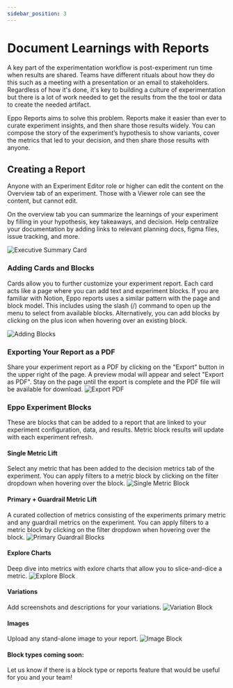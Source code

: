 ```yaml
---
sidebar_position: 3
---
```


# Document Learnings with Reports

A key part of the experimentation workflow is post-experiment run time when results are shared. Teams have different rituals about how they do this such as a meeting with a presentation or an email to stakeholders. Regardless of how it's done, it's key to building a culture of experimentation but there is a lot of work needed to get the results from the the tool or data to create the needed artifact.

Eppo Reports aims to solve this problem. Reports make it easier than ever to curate experiment insights, and then share those results widely. You can compose the story of the experiment’s hypothesis to show variants, cover the metrics that led to your decision, and then share those results with anyone.

## Creating a Report
Anyone with an Experiment Editor role or higher can edit the content on the Overview tab of an experiment. Those with a Viewer role can see the content, but cannot edit. 

On the overview tab you can summarize the learnings of your experiment by filling in your hypothesis, key takeaways, and decision. Help centralize your documentation by adding links to relevant planning docs, figma files, issue tracking, and more.

![Executive Summary Card](/img/experiments/reports/top-summary-card.png)


### Adding Cards and Blocks
Cards allow you to further customize your experiment report. Each card acts like a page where you can add text and experiment blocks. If you are familiar with Notion, Eppo reports uses a similar pattern with the page and block model. This includes using the slash (/) command to open up the menu to select from available blocks. Alternatively, you can add blocks by clicking on the plus icon when hovering over an existing block. 

![Adding Blocks](/img/experiments/reports/adding-metric-block.gif)

### Exporting Your Report as a PDF
Share your experiment report as a PDF by clicking on the "Export" button in the upper right of the page. A preview modal will appear and select "Export as PDF". Stay on the page until the export is complete and the PDF file will be available for download. 
![Export PDF](/img/experiments/reports/export-pdf.gif)


### Eppo Experiment Blocks
These are blocks that can be added to a report that are linked to your experiment configuration, data, and results. Metric block results will update with each experiment refresh.

#### Single Metric Lift
Select any metric that has been added to the decision metrics tab of the experiment. You can apply filters to a metric block by clicking on the filter dropdown when hovering over the block.
![Single Metric Block](/img/experiments/reports/single-metric-block.png)

#### Primary + Guardrail Metric Lift
A curated collection of metrics consisting of the experiments primary metric and any guardrail metrics on the experiment. You can apply filters to a metric block by clicking on the filter dropdown when hovering over the block.
![Primary Guardrail Blocks](/img/experiments/reports/primary-guardrail-block.png)

#### Explore Charts
Deep dive into metrics with exlore charts that allow you to slice-and-dice a metric.
![Explore Block](/img/experiments/reports/explore-block.png)

#### Variations
Add screenshots and descriptions for your variations. 
![Variation Block](/img/experiments/reports/variation-block.png)

#### Images
Upload any stand-alone image to your report.
![Image Block](/img/experiments/reports/image-block.png)

#### Block types coming soon:
Let us know if there is a block type or reports feature that would be useful for you and your team!